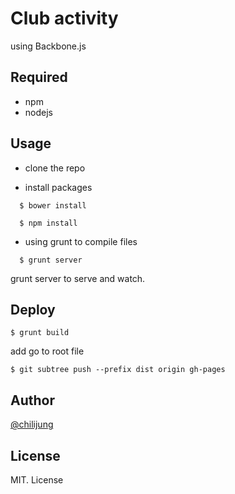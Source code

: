 # Club activity

using Backbone.js

## Required

- npm 
- nodejs

## Usage 

- clone the repo 

- install packages
```
  $ bower install
```
```      
  $ npm install
```
- using grunt to compile files
```
  $ grunt server 
```
grunt server to serve and watch. 

## Deploy

    $ grunt build

add go to root file

    $ git subtree push --prefix dist origin gh-pages


## Author

[@chilijung](http://www.github.com/chilijung)

## License

MIT. License